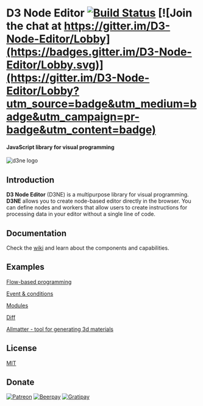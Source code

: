 D3 Node Editor [![Build Status](https://travis-ci.org/Ni55aN/D3-Node-Editor.svg?branch=master)](https://travis-ci.org/Ni55aN/D3-Node-Editor) [![Join the chat at https://gitter.im/D3-Node-Editor/Lobby](https://badges.gitter.im/D3-Node-Editor/Lobby.svg)](https://gitter.im/D3-Node-Editor/Lobby?utm_source=badge&utm_medium=badge&utm_campaign=pr-badge&utm_content=badge)
====
#### JavaScript library for visual programming

![d3ne logo](https://i.imgur.com/rydGu6B.png)

Introduction
----
**D3 Node Editor** (D3NE) is a multipurpose library for visual programming. **D3NE** allows you to create node-based editor directly in the browser. You can define nodes and workers that allow users to create instructions for processing data in your editor without a single line of code.

Documentation
----
Check the [wiki](https://github.com/Ni55aN/D3-Node-Editor/wiki) and learn about the components and capabilities.

Examples
----
[Flow-based programming](https://codepen.io/Ni55aN/pen/jBEKBQ)

[Event & conditions](https://codepen.io/Ni55aN/pen/MOYPEz)

[Modules](https://codepen.io/Ni55aN/pen/QOEbEW)

[Diff](https://codepen.io/Ni55aN/pen/POWEvm?editors=1010)

[Allmatter - tool for generating 3d materials](https://github.com/Ni55aN/allmatter)

License
----
[MIT](http://opensource.org/licenses/MIT)

Donate
----
[![Patreon](https://img.shields.io/badge/patreon-become%20a%20patron-red.svg)](https://www.patreon.com/ni55an) [![Beerpay](https://beerpay.io/Ni55aN/D3-Node-Editor/badge.svg?style=flat)](https://beerpay.io/Ni55aN/D3-Node-Editor)  [![Gratipay](https://img.shields.io/gratipay/project/D3-Node-Editor.svg)](https://gratipay.com/d3-node-editor/)

